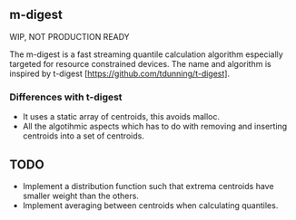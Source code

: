 ## m-digest

WIP, NOT PRODUCTION READY

The m-digest is a fast streaming quantile calculation algorithm
especially targeted for resource constrained devices. The name and
algorithm is inspired by t-digest
[https://github.com/tdunning/t-digest].

### Differences with t-digest

  * It uses a static array of centroids, this avoids malloc.
  * All the algotihmic aspects which has to do with removing and
    inserting centroids into a set of centroids.

## TODO

  * Implement a distribution function such that extrema centroids have smaller weight than the others.
  * Implement averaging between centroids when calculating quantiles.
